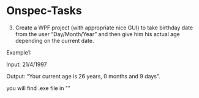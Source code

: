 # Onspec-Tasks
3) Create a WPF project (with appropriate nice GUI) to take birthday date from the user “Day/Month/Year” and then give him his actual age depending on the current date.

Example1:

Input: 21/4/1997

Output: “Your current age is 26 years, 0 months and 9 days”.

 you will find .exe file in ""
